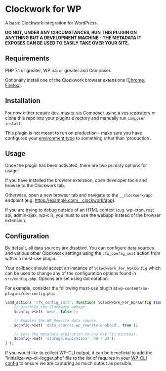 # Clockwork for WP
A basic [Clockwork](https://underground.works/clockwork/) integration for WordPress.

**DO NOT, UNDER ANY CIRCUMSTANCES, RUN THIS PLUGIN ON ANYTHING BUT A DEVELOPMENT MACHINE - THE METADATA IT EXPOSES CAN BE USED TO EASILY TAKE OVER YOUR SITE.**

## Requirements
PHP 7.1 or greater, WP 5.5 or greater and Composer.

Optionally install one of the Clockwork browser extensions ([Chrome](https://chrome.google.com/webstore/detail/clockwork/dmggabnehkmmfmdffgajcflpdjlnoemp), [Firefox](https://addons.mozilla.org/en-US/firefox/addon/clockwork-dev-tools/)).

## Installation
For now either [require dev-master via Composer using a vcs repository](https://getcomposer.org/doc/05-repositories.md#vcs) or clone this repo into your plugins directory and manually run `composer install`.

This plugin is not meant to run on production - make sure you have configured your [environment type](https://developer.wordpress.org/reference/functions/wp_get_environment_type/) to something other than 'production'.

## Usage
Once the plugin has been activated, there are two primary options for usage:

If you have installed the browser extension, open developer tools and browse to the Clockwork tab.

Otherwise, open a new browser tab and navigate to the `__clockwork/app` endpoint (e.g. https://example.com/__clockwork/app).

If you are trying to debug outside of an HTML context (e.g. wp-cron, rest api, admin-ajax, wp-cli), you must to use the webapp instead of the browser extension.

## Configuration
By default, all data sources are disabled. You can configure data sources and various other Clockwork settings using the `cfw_config_init` action from within a must-use plugin.

Your callback should accept an instance of `\Clockwork_For_Wp\Config` which can be used to change any of the configuration options found in `src/config.php`. Options are set using dot notation.

For example, consider the following must-use plugin at `wp-content/mu-plugins/cfw-config.php`:

```php
\add_action( 'cfw_config_init', function( \Clockwork_For_Wp\Config $config ) {
    // Disables the Clockwork webapp.
    $config->set( 'web', false );

    // Enables the WP_Rewrite data source.
    $config->set( 'data_sources.wp_rewrite.enabled', true );

    // Sets the metadata expiration to one day (in minutes).
    $config->set( 'storage.expiration', 60 * 24 );
} );
```

If you would like to collect WP-CLI output, it can be beneficial to add the "initialize-wp-cli-logger.php" file to the list of requires in your [WP-CLI config](https://make.wordpress.org/cli/handbook/references/config/) to ensure we are capturing as much output as possible.
